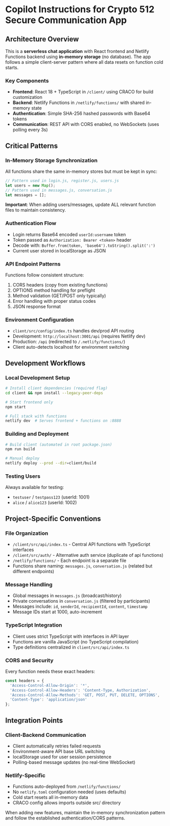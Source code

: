# Copilot Instructions for Crypto 512 Secure Communication App

## Architecture Overview

This is a **serverless chat application** with React frontend and Netlify Functions backend using **in-memory storage** (no database). The app follows a simple client-server pattern where all data resets on function cold starts.

### Key Components
- **Frontend**: React 18 + TypeScript in `/client/` using CRACO for build customization
- **Backend**: Netlify Functions in `/netlify/functions/` with shared in-memory state
- **Authentication**: Simple SHA-256 hashed passwords with Base64 tokens
- **Communication**: REST API with CORS enabled, no WebSockets (uses polling every 3s)

## Critical Patterns

### In-Memory Storage Synchronization
All functions share the same in-memory stores but must be kept in sync:
```javascript
// Pattern used in login.js, register.js, users.js
let users = new Map();
// Pattern used in messages.js, conversation.js  
let messages = [];
```
**Important**: When adding users/messages, update ALL relevant function files to maintain consistency.

### Authentication Flow
- Login returns Base64 encoded `userId:username` token
- Token passed as `Authorization: Bearer <token>` header
- Decode with: `Buffer.from(token, 'base64').toString().split(':')`
- Current user stored in localStorage as JSON

### API Endpoint Patterns
Functions follow consistent structure:
1. CORS headers (copy from existing functions)
2. OPTIONS method handling for preflight
3. Method validation (GET/POST only typically)
4. Error handling with proper status codes
5. JSON response format

### Environment Configuration
- `client/src/config/index.ts` handles dev/prod API routing
- Development: `http://localhost:3001/api` (requires Netlify dev)
- Production: `/api` (redirected to `/.netlify/functions/`)
- Client auto-detects localhost for environment switching

## Development Workflows

### Local Development Setup
```bash
# Install client dependencies (required flag)
cd client && npm install --legacy-peer-deps

# Start frontend only
npm start

# Full stack with functions
netlify dev  # Serves frontend + functions on :8888
```

### Building and Deployment
```bash
# Build client (automated in root package.json)
npm run build

# Manual deploy
netlify deploy --prod --dir=client/build
```

### Testing Users
Always available for testing:
- `testuser` / `testpass123` (userId: 1001)
- `alice` / `alice123` (userId: 1002)

## Project-Specific Conventions

### File Organization
- `/client/src/api/index.ts` - Central API functions with TypeScript interfaces
- `/client/src/auth/` - Alternative auth service (duplicate of api functions)
- `/netlify/functions/` - Each endpoint is a separate file
- Functions share naming: `messages.js`, `conversation.js` (related but different endpoints)

### Message Handling
- Global messages in `messages.js` (broadcast/history)
- Private conversations in `conversation.js` (filtered by participants)
- Messages include: `id`, `senderId`, `recipientId`, `content`, `timestamp`
- Message IDs start at 1000, auto-increment

### TypeScript Integration
- Client uses strict TypeScript with interfaces in API layer
- Functions are vanilla JavaScript (no TypeScript compilation)
- Type definitions centralized in `client/src/api/index.ts`

### CORS and Security
Every function needs these exact headers:
```javascript
const headers = {
  'Access-Control-Allow-Origin': '*',
  'Access-Control-Allow-Headers': 'Content-Type, Authorization',
  'Access-Control-Allow-Methods': 'GET, POST, PUT, DELETE, OPTIONS',
  'Content-Type': 'application/json'
};
```

## Integration Points

### Client-Backend Communication
- Client automatically retries failed requests
- Environment-aware API base URL switching
- localStorage used for user session persistence
- Polling-based message updates (no real-time WebSocket)

### Netlify-Specific
- Functions auto-deployed from `/netlify/functions/`
- No `netlify.toml` configuration needed (uses defaults)
- Cold start resets all in-memory data
- CRACO config allows imports outside src/ directory

When adding new features, maintain the in-memory synchronization pattern and follow the established authentication/CORS patterns.
